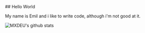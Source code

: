 

<!--**MXDEU/MXDEU** is a ✨ _special_ ✨ repository because its `README.md` (this file) appears on your GitHub profile.


-->## Hello World  
My name is Emil and i like to write code, although i'm not good at it.  

![MXDEU's github stats](https://github-readme-stats.vercel.app/api?username=MXDEU&show_icons=true&theme=merko&count_private=true)
